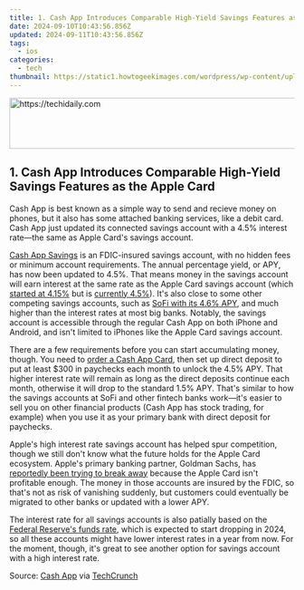 ```yaml
---
title: 1. Cash App Introduces Comparable High-Yield Savings Features as the Apple Card
date: 2024-09-10T10:43:56.856Z
updated: 2024-09-11T10:43:56.856Z
tags:
  - ios
categories:
  - tech
thumbnail: https://static1.howtogeekimages.com/wordpress/wp-content/uploads/2024/02/cashappsavings.jpg
---
```






<!-- affiliate ads begin -->
<a href="https://ephamedtechinc.pxf.io/c/5597632/2123511/26400" target="_top" id="2123511">
  <img src="//a.impactradius-go.com/display-ad/26400-2123511" border="0" alt="https://techidaily.com" width="728" height="90"/>
</a>
<img height="0" width="0" src="https://ephamedtechinc.pxf.io/i/5597632/2123511/26400" style="position:absolute;visibility:hidden;" border="0" />
<!-- affiliate ads end -->




## 1. Cash App Introduces Comparable High-Yield Savings Features as the Apple Card

Cash App is best known as a simple way to send and recieve money on phones, but it also has some attached banking services, like a debit card. Cash App just updated its connected savings account with a 4.5% interest rate—the same as Apple Card's savings account.

[Cash App Savings](https://cashapp.pxf.io/c/156932/971308/12855?subId1=UUhtgUeUpU2002050&subId2=ehtg&u=https%3A%2F%2Fcash.app%2Fsavings) is an FDIC-insured savings account, with no hidden fees or minimum account requirements. The annual percentage yield, or APY, has now been updated to 4.5%. That means money in the savings account will earn interest at the same rate as the Apple Card savings account (which [started at 4.15%](https://phone-solutions.techidaily.com/4-easy-ways-for-your-vivo-s18-pro-hard-reset-drfone-by-drfone-reset-android-reset-android/) but is [currently 4.5%](https://card.apple.com/apply/start#:~:text=Automatically%20grow%20your%20Daily%20Cash)). It's also close to some other competing savings accounts, such as [SoFi with its 4.6% APY](https://www.sofi.com/banking/savings-account/), and much higher than the interest rates at most big banks. Notably, the savings account is accessible through the regular Cash App on both iPhone and Android, and isn't limited to iPhones like the Apple Card savings account.

 There are a few requirements before you can start accumulating money, though. You need to [order a Cash App Card](https://cashapp.pxf.io/c/156932/971308/12855?subId1=UUhtgUeUpU2002050&subId2=ehtg&u=https%3A%2F%2Fcash.app%2Fcard), then set up direct deposit to put at least $300 in paychecks each month to unlock the 4.5% APY. That higher interest rate will remain as long as the direct deposits continue each month, otherwise it will drop to the standard 1.5% APY. That's similar to how the savings accounts at SoFi and other fintech banks work—it's easier to sell you on other financial products (Cash App has stock trading, for example) when you use it as your primary bank with direct deposit for paychecks.

 Apple's high interest rate savings account has helped spur competition, though we still don't know what the future holds for the Apple Card ecosystem. Apple's primary banking partner, Goldman Sachs, has [reportedly been trying to break away](https://location-social.techidaily.com/does-google-pixel-8-pro-have-find-my-friends-drfone-by-drfone-virtual-android/) because the Apple Card isn't profitable enough. The money in those accounts are insured by the FDIC, so that's not as risk of vanishing suddenly, but customers could eventually be migrated to other banks or updated with a lower APY.

 The interest rate for all savings accounts is also patially based on the [Federal Reserve's funds rate](https://www.cnbc.com/select/what-is-the-federal-funds-rate/), which is expected to start dropping in 2024, so all these accounts might have lower interest rates in a year from now. For the moment, though, it's great to see another option for savings account with a high interest rate.

 Source: [Cash App](https://cashapp.pxf.io/c/156932/971308/12855?subId1=UUhtgUeUpU2002050&subId2=ehtg&u=https%3A%2F%2Fcash.app%2Fsavings) via [TechCrunch](https://techcrunch.com/2024/02/15/cash-app-takes-on-apple-with-a-4-5-apy-for-savings-accounts-with-direct-deposit/)

<ins class="adsbygoogle"
     style="display:block"
     data-ad-format="autorelaxed"
     data-ad-client="ca-pub-7571918770474297"
     data-ad-slot="1223367746"></ins>



<ins class="adsbygoogle"
     style="display:block"
     data-ad-client="ca-pub-7571918770474297"
     data-ad-slot="8358498916"
     data-ad-format="auto"
     data-full-width-responsive="true"></ins>










